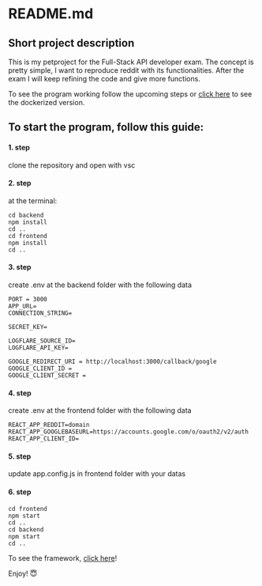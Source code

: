 # README.md

## Short project description

This is my petproject for the Full-Stack API developer exam.
The concept is pretty simple, I want to reproduce reddit with its functionalities. After the exam I will keep refining the code and give more functions.

To see the program working follow the upcoming steps or [click here](https://jellyfish-app-qjhwm.ondigitalocean.app/) to see the dockerized version.

## To start the program, follow this guide:

#### 1. step

clone the repository and open with vsc

#### 2. step

at the terminal:

```
cd backend
npm install
cd ..
cd frontend
npm install
cd ..
```

#### 3. step

create .env at the backend folder with the following data

```
PORT = 3000
APP_URL=
CONNECTION_STRING=

SECRET_KEY=

LOGFLARE_SOURCE_ID=
LOGFLARE_API_KEY=

GOOGLE_REDIRECT_URI = http://localhost:3000/callback/google
GOOGLE_CLIENT_ID =
GOOGLE_CLIENT_SECRET =
```

#### 4. step

create .env at the frontend folder with the following data

```
REACT_APP_REDDIT=domain
REACT_APP_GOOGLEBASEURL=https://accounts.google.com/o/oauth2/v2/auth
REACT_APP_CLIENT_ID=
```

#### 5. step

update app.config.js in frontend folder with your datas

#### 6. step

```
cd frontend
npm start
cd ..
cd backend
npm start
cd ..
```

To see the framework, [click here](https://www.figma.com/file/7MWbf0kSZyxNzL4d46tPyY/Reddit-clone?node-id=0%3A1)!

Enjoy! :innocent:
